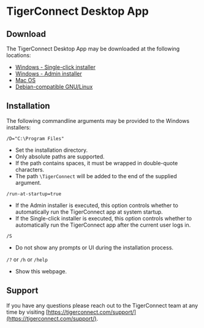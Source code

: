 # TigerConnect Desktop App

## Download

The TigerConnect Desktop App may be downloaded at the following locations:

* [Windows - Single-click installer](https://github.com/tigerconnect/desktop-app/releases/latest/download/TigerConnect-Setup.exe)
* [Windows - Admin installer](https://github.com/tigerconnect/desktop-app/releases/latest/download/TigerConnect-Admin-Setup.exe)
* [Mac OS](https://github.com/tigerconnect/desktop-app/releases/latest/download/TigerConnect.dmg)
* [Debian-compatible GNU/Linux](https://github.com/tigerconnect/desktop-app/releases/latest/download/TigerConnect-latest.deb)

## Installation

The following commandline arguments may be provided to the Windows installers:

`/D="C:\Program Files"`
* Set the installation directory.
* Only absolute paths are supported.
* If the path contains spaces, it must be wrapped in double-quote characters.
* The path `\TigerConnect` will be added to the end of the supplied argument.

`/run-at-startup=true`
* If the Admin installer is executed, this option controls whether to automatically run the TigerConnect app at system startup.
* If the Single-click installer is executed, this option controls whether to automatically run the TigerConnect app after the current user logs in.

`/S`
* Do not show any prompts or UI during the installation process.

`/?` or `/h` or `/help`
* Show this webpage.

## Support

If you have any questions please reach out to the TigerConnect team at any time by visiting [https://tigerconnect.com/support/](https://tigerconnect.com/support/).
